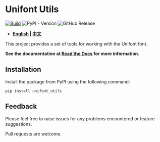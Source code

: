 # Unifont Utils

[![Build](https://github.com/SkyEye-FAST/unifont_utils/actions/workflows/build.yml/badge.svg)](https://github.com/SkyEye-FAST/unifont_utils/actions/workflows/build.yml) ![PyPI - Version](https://img.shields.io/pypi/v/unifont_utils)
 ![GitHub Release](https://img.shields.io/github/v/release/SkyEye-FAST/unifont_utils)

- **[English](README.md) | [中文](README_zh.md)**

This project provides a set of tools for working with the Unifont font.

**See the documentation at [Read the Docs](https://unifont-utils.readthedocs.io/)
for more information.**

## Installation

Install the package from PyPI using the following command:

``` shell
pip install unifont_utils
```

## Feedback

Please feel free to raise issues for any problems encountered or feature suggestions.

Pull requests are  welcome.
